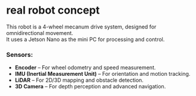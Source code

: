 # real robot concept
This robot is a 4-wheel mecanum drive system, designed for omnidirectional movement.  
It uses a Jetson Nano as the mini PC for processing and control.  

### Sensors:
- **Encoder** – For wheel odometry and speed measurement.  
- **IMU (Inertial Measurement Unit)** – For orientation and motion tracking.  
- **LiDAR** – For 2D/3D mapping and obstacle detection.  
- **3D Camera** – For depth perception and advanced navigation. 

